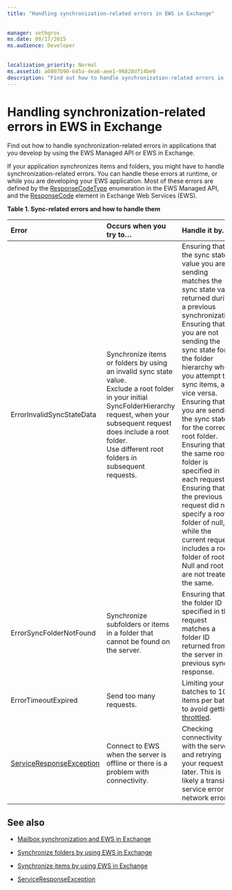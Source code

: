 ```yaml
---
title: "Handling synchronization-related errors in EWS in Exchange"
 
 
manager: sethgros
ms.date: 09/17/2015
ms.audience: Developer
 
 
localization_priority: Normal
ms.assetid: a0807b90-645a-4ea6-aee1-96828df14be0
description: "Find out how to handle synchronization-related errors in applications that you develop by using the EWS Managed API or EWS in Exchange."
---
```


# Handling synchronization-related errors in EWS in Exchange

Find out how to handle synchronization-related errors in applications that you develop by using the EWS Managed API or EWS in Exchange.
  
If your application synchronizes items and folders, you might have to handle synchronization-related errors. You can handle these errors at runtime, or while you are developing your EWS application. Most of these errors are defined by the [ResponseCodeType](https://msdn.microsoft.com/library/exchangewebservices.responsecodetype%28v=exchg.80%29.aspx) enumeration in the EWS Managed API, and the [ResponseCode](https://msdn.microsoft.com/library/aa580757%28v=exchg.150%29.aspx) element in Exchange Web Services (EWS). 
  
**Table 1. Sync-related errors and how to handle them**

|**Error**|**Occurs when you try to…**|**Handle it by…**|
|:-----|:-----|:-----|
|ErrorInvalidSyncStateData  <br/> | Synchronize items or folders by using an invalid sync state value.  <br/>  Exclude a root folder in your initial SyncFolderHierarchy request, when your subsequent request does include a root folder.  <br/>  Use different root folders in subsequent requests.  <br/> | Ensuring that the sync state value you are sending matches the sync state value returned during a previous synchronization.  <br/>  Ensuring that you are not sending the sync state for the folder hierarchy when you attempt to sync items, and vice versa.  <br/>  Ensuring that you are sending the sync state for the correct root folder.  <br/>  Ensuring that the same root folder is specified in each request.  <br/>  Ensuring that the previous request did not specify a root folder of null, while the current request includes a root folder of root. Null and root are not treated the same.  <br/> |
|ErrorSyncFolderNotFound  <br/> |Synchronize subfolders or items in a folder that cannot be found on the server.  <br/> |Ensuring that the folder ID specified in the request matches a folder ID returned from the server in a previous sync response.  <br/> |
|ErrorTimeoutExpired  <br/> |Send too many requests.  <br/> |Limiting your batches to 10 items per batch to avoid getting [throttled](ews-throttling-in-exchange.md).  <br/> |
|[ServiceResponseException](https://msdn.microsoft.com/library/microsoft.exchange.webservices.data.serviceresponseexception%28v=exchg.80%29.aspx) <br/> |Connect to EWS when the server is offline or there is a problem with connectivity.  <br/> |Checking connectivity with the server and retrying your request later. This is likely a transient service error or network error.  <br/> |
   
## See also


- [Mailbox synchronization and EWS in Exchange](mailbox-synchronization-and-ews-in-exchange.md)
    
- [Synchronize folders by using EWS in Exchange](how-to-synchronize-folders-by-using-ews-in-exchange.md)
    
- [Synchronize items by using EWS in Exchange](how-to-synchronize-items-by-using-ews-in-exchange.md)
    
- [ServiceResponseException](https://msdn.microsoft.com/library/microsoft.exchange.webservices.data.serviceresponseexception%28v=exchg.80%29.aspx)
    

